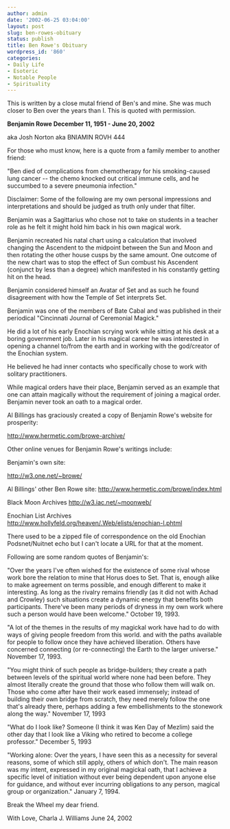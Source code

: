```yaml
---
author: admin
date: '2002-06-25 03:04:00'
layout: post
slug: ben-rowes-obituary
status: publish
title: Ben Rowe's Obituary
wordpress_id: '860'
categories:
- Daily Life
- Esoteric
- Notable People
- Spirituality
---
```

This is written by a close mutal friend of Ben's and mine. She was much closer to Ben over the years than I. This is quoted with permission.

<strong>Benjamin Rowe
December 11, 1951 - June 20, 2002</strong>

aka Josh Norton
aka BNIAMIN ROVH 444

For those who must know, here is a quote from a family member to another friend:

"Ben died of complications from chemotherapy for his smoking-caused lung cancer  -- the chemo knocked out critical immune cells, and he succumbed to a severe pneumonia infection."

Disclaimer:  Some of the following are my own personal impressions and interpretations and should be judged as truth only under that filter.

Benjamin was a Sagittarius who chose not to take on students in a teacher role as he felt it might hold him back in his own magical work.

Benjamin recreated his natal chart using a calculation that involved changing the Ascendent to the midpoint between the Sun and Moon and then rotating the other house cusps by the same amount.  One outcome of the new chart was to stop the effect of Sun combust his Ascendent (conjunct by less than a degree) which manifested in his constantly getting hit on the head.

Benjamin considered himself an Avatar of Set and as such he found disagreement with how the Temple of Set interprets Set.

Benjamin was one of the members of Bate Cabal and was published in their periodical "Cincinnati Journal of Ceremonial Magick."

He did a lot of his early Enochian scrying work while sitting at his desk at a boring government job.  Later in his magical career he was interested in opening a channel to/from the earth and in working with the god/creator of the Enochian system.

He believed he had inner contacts who specifically chose to work with solitary practitioners.

While magical orders have their place, Benjamin served as an example that one can attain magically without the requirement of joining a magical order.  Benjamin never took an oath to a magical order.

Al Billings has graciously created a copy of Benjamin Rowe's website for prosperity:

<a href="http://www.hermetic.com/browe-archive/">http://www.hermetic.com/browe-archive/</a>

Other online venues for Benjamin Rowe's writings include:

Benjamin's own site:

<a href="http://w3.one.net/~browe/">http://w3.one.net/~browe/</a>

Al Billings' other Ben Rowe site:
<a href="http://www.hermetic.com/browe/index.html">http://www.hermetic.com/browe/index.html</a>

Black Moon Archives
<a href="http://w3.iac.net/~moonweb/">http://w3.iac.net/~moonweb/</a>

Enochian List Archives
<a href="http://www.hollyfeld.org/heaven/.Web/elists/enochian-l.phtml">http://www.hollyfeld.org/heaven/.Web/elists/enochian-l.phtml</a>

There used to be a zipped file of correspondence on the old Enochian Podsnet/Nuitnet echo but I can't locate a URL for that at the moment.

Following are some random quotes of Benjamin's:

"Over the years I've often wished for the existence of some rival whose work bore the relation to mine that Horus does to Set. That is, enough alike to make agreement on terms possible, and enough different to make it interesting.  As long as the rivalry remains friendly (as it did not with Achad and Crowley) such situations create a dynamic energy that benefits both participants.  There've been many periods of dryness in my own work where such a person would have been welcome."  October 19, 1993.

"A lot of the themes in the results of my magickal work have had to do with ways of giving people freedom from this world. and with the paths available for people to follow once they have achieved
liberation.  Others have concerned connecting (or re-connecting) the Earth to the larger universe."  November 17, 1993.

"You might think of such people as bridge-builders; they create a path between levels of the spiritual world where none had been before.  They almost literally create the ground that those who follow them will walk on.  Those who come after have their work eased immensely; instead of building their own bridge from scratch, they need merely follow the one that's already there, perhaps adding
a few embellishments to the stonework along the way."  November 17, 1993

"What do I look like?  Someone (I think it was Ken Day of Mezlim) said the other day that I look like a Viking who retired to become a college professor."  December 5, 1993

"Working alone:  Over the years, I have seen this as a necessity for several reasons, some of which still apply, others of which don't.  The main reason was my intent, expressed in my original magickal oath, that I achieve a specific level of initiation without ever being dependent upon anyone else for guidance, and without ever incurring obligations to any person, magical group or organization." January 7, 1994.

Break the Wheel my dear friend.

With Love,
Charla J. Williams
June 24, 2002
